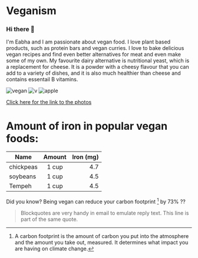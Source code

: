 
# Veganism 
### Hi there 👋 
I'm Eabha and I am passionate about vegan food.   I love plant based products, such as protein bars and vegan curries. I love to bake delicious vegan recipes and find even better alternatives for meat and even make some of my own. My favourite dairy alternative is nutritional yeast, which is a replacement for cheese. It is a powder with a cheesy flavour that you can add to a variety of dishes, and it is also much healthier than cheese and contains essentail B vitamins. 

![vegan](https://user-images.githubusercontent.com/112539126/188310681-2998638d-a6d0-471c-b441-a690d45667e2.jpg) ![v](https://user-images.githubusercontent.com/112539126/188310715-3d39f5e9-3177-4c25-a1e8-5951c9d0ee33.jpg) ![apple](https://user-images.githubusercontent.com/112539126/188311473-c7eaddee-7d3a-48db-9a68-6ec7b921be9a.jpg)

[Click here for the link to the photos](https://upload.wikimedia.org/wikipedia/commons/thumb/1/15/Red_Apple.jpg/199px-Red_Apple.jpg)

# Amount of iron in popular vegan foods: 

| Name          |  Amount       |Iron (mg) |
| ------------- |:-------------:| -----:   |
| chickpeas     | 1 cup         | 4.7      |
| soybeans      | 1 cup         | 4.5      |
| Tempeh        | 1 cup         | 4.5      |

Did you know? Being vegan can reduce your carbon footprint [^1] by 73% ?? 



[^1]: A carbon footprint is the amount of carbon you put into the atmosphere and the amount you take out, measured. It determines what impact you are having on climate change. 

> Blockquotes are very handy in email to emulate reply text.
> This line is part of the same quote.


<!--
**eabhs/eabhs** is a ✨ _special_ ✨ repository because its `README.md` (this file) appears on your GitHub profile.

Here are some ideas to get you started:

- 🔭 I’m currently working on ...
- 🌱 I’m currently learning ...
- 👯 I’m looking to collaborate on ...
- 🤔 I’m looking for help with ...
- 💬 Ask me about ...
- 📫 How to reach me: ...
- 😄 Pronouns: ...
- ⚡ Fun fact: ...
-->
